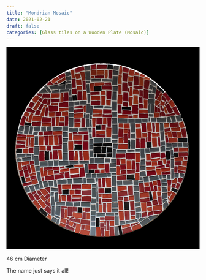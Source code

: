 ```yaml
---
title: "Mondrian Mosaic"
date: 2021-02-21
draft: false
categories: [Glass tiles on a Wooden Plate (Mosaic)]
---
```


![](Mondrian-Mosaic-1.jpg)

46 cm Diameter  

The name just says it all!